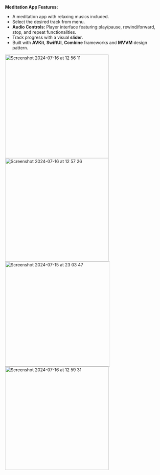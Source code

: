 **Meditation App Features:**

- A meditation app with relaxing musics included.
- Select the desired track from menu.
- **Audio Controls:** Player interface featuring play/pause, rewind/forward, stop, and repeat functionalities.
- Track progress with a visual **slider**.
- Built with **AVKit**, **SwiftUI**, **Combine** frameworks and **MVVM** design pattern.


<img width="338" alt="Screenshot 2024-07-16 at 12 56 11" src="https://github.com/user-attachments/assets/1a8500a1-9e35-4b96-b0bd-ba80cd18f664">
<img width="338" alt="Screenshot 2024-07-16 at 12 57 26" src="https://github.com/user-attachments/assets/c38eb93e-c9bc-4e4d-b2c1-930460685112">
<img width="343" alt="Screenshot 2024-07-15 at 23 03 47" src="https://github.com/user-attachments/assets/49dce9a0-7387-416f-8bda-848c6de3c86c">
<img width="338" alt="Screenshot 2024-07-16 at 12 59 31" src="https://github.com/user-attachments/assets/f2b9ac9f-ddf5-4082-a5da-2957b5c01ac7">


